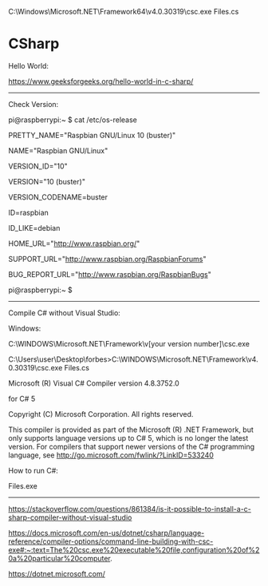 C:\Windows\Microsoft.NET\Framework64\v4.0.30319\csc.exe Files.cs    


# CSharp

Hello World:

https://www.geeksforgeeks.org/hello-world-in-c-sharp/


_________________________________________________________________________


Check Version:


pi@raspberrypi:~ $ cat /etc/os-release

PRETTY_NAME="Raspbian GNU/Linux 10 (buster)"

NAME="Raspbian GNU/Linux"

VERSION_ID="10"

VERSION="10 (buster)"

VERSION_CODENAME=buster

ID=raspbian

ID_LIKE=debian

HOME_URL="http://www.raspbian.org/"

SUPPORT_URL="http://www.raspbian.org/RaspbianForums"

BUG_REPORT_URL="http://www.raspbian.org/RaspbianBugs"

pi@raspberrypi:~ $ 


_____________________________________________________________________________________________________________________________________________________

Compile C# without Visual Studio:

Windows:

C:\WINDOWS\Microsoft.NET\Framework\v[your version number]\csc.exe


C:\Users\user\Desktop\forbes>C:\WINDOWS\Microsoft.NET\Framework\v4.0.30319\csc.exe Files.cs

Microsoft (R) Visual C# Compiler version 4.8.3752.0

for C# 5

Copyright (C) Microsoft Corporation. All rights reserved.

This compiler is provided as part of the Microsoft (R) .NET Framework, but only supports language versions up to C# 5, which is no longer the latest version. For compilers that support newer versions of the C# programming language, see http://go.microsoft.com/fwlink/?LinkID=533240

How to run C#:

Files.exe


__________________________________________________________________________________________________




https://stackoverflow.com/questions/861384/is-it-possible-to-install-a-c-sharp-compiler-without-visual-studio

https://docs.microsoft.com/en-us/dotnet/csharp/language-reference/compiler-options/command-line-building-with-csc-exe#:~:text=The%20csc.exe%20executable%20file,configuration%20of%20a%20particular%20computer.


https://dotnet.microsoft.com/
